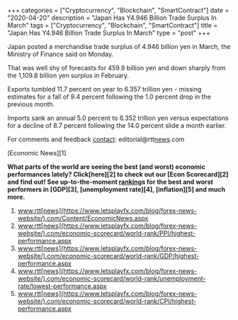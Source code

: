 +++
categories = ["Cryptocurrency", "Blockchain", "SmartContract"]
date = "2020-04-20"
description = "Japan Has Y4.946 Billion Trade Surplus In March"
tags = ["Cryptocurrency", "Blockchain", "SmartContract"]
title = "Japan Has Y4.946 Billion Trade Surplus In March"
type = "post"
+++

Japan posted a merchandise trade surplus of 4.946 billion yen in March,
the Ministry of Finance said on Monday.

That was well shy of forecasts for 459.9 billion yen and down sharply
from the 1,109.8 billion yen surplus in February.

Exports tumbled 11.7 percent on year to 6.357 trillion yen - missing
estimates for a fall of 9.4 percent following the 1.0 percent drop in
the previous month.

Imports sank an annual 5.0 percent to 6.352 trillion yen versus
expectations for a decline of 8.7 percent following the 14.0 percent
slide a month earlier.

For comments and feedback [contact](https://www.playgroundfx.com/contact/): editorial@rtt[news](https://www.letsplayfx.com/blog/forex-news-website/).com

[Economic News][1]

 **What parts of the world are seeing the best (and worst) economic
performances lately? Click[here][2] to check out our [Econ Scorecard][2]
and find out! See up-to-the-moment [ranking](https://www.playgroundfx.com/blog/crypto-exchange-ranking/)s for the best and worst
performers in [GDP][3], [unemployment rate][4], [inflation][5] and much
more.**

   1. www.rtt[news](https://www.letsplayfx.com/blog/forex-news-website/).com/Content/EconomicNews.aspx
   2. www.rtt[news](https://www.letsplayfx.com/blog/forex-news-website/).com/economic-scorecard/world-rank/PPI/highest-performance.aspx
   3. www.rtt[news](https://www.letsplayfx.com/blog/forex-news-website/).com/economic-scorecard/world-rank/GDP/highest-performance.aspx
   4. www.rtt[news](https://www.letsplayfx.com/blog/forex-news-website/).com/economic-scorecard/world-rank/unemployment-rate/lowest-performance.aspx
   5. www.rtt[news](https://www.letsplayfx.com/blog/forex-news-website/).com/economic-scorecard/world-rank/CPI/highest-performance.aspx